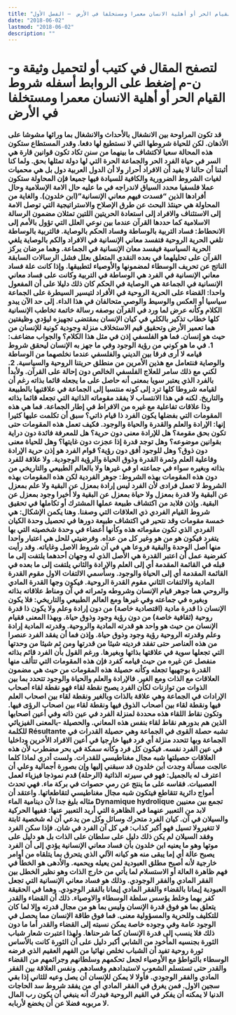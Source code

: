 ```yaml
---
title: "شروط القيام الحر أو أهلية الانسان معمرا ومستخلفا في الأرض  – الفصل الأول"
date: "2018-06-02"
lastmod: "2018-06-02"
description: ""
---
```

# **لتصفح المقال في كتيب أو لتحميل وثيقة و-ن-م إضغط على الروابط أسفله** **شروط القيام الحر أو أهلية الانسان معمرا ومستخلفا في الأرض**

### قد تكون المراوحة بين الانشغال بالأحداث والانشغال بما ورائها مشوشا على الأذهان. لكن للحياة شروطها التي لا نستطيع لها دفعا. وقدر المستطاع ستكون هذه المحالة سعيا لاكتشاف ما بينهما من سنن تكاد تكون قوانين قارة هي السر في حياة الفرد الحر والجماعة الحرة التي لها دولة تمثلها بحق. ولما كنا أثبتنا أن حالنا لا يفيد أن الافراد أحرار ولا أن الدول العربية دول بل هي محميات لغيات الشروط الضرورية والكافية للسيادة فيها جميعا فإن المحاولة ستكون عملا فلسفيا محدد السياق لاندراجه في ما عليه حال الامة الإسلامية وحال أفرادها الذين “فسدت فيهم معاني الإنسانية”(ابن خلدون). والغاية من المحاولة هي حينئذ البحث عن طرق الإصلاح والاستراتيجية التي توصل الامة إلى الاستئناف والافراد إلى استعادة الحريتين اللتين تمثلان مضمون الرسالة الاسلامية كما حددها القرآن عندما بين نوعي العلل التي تؤول بالأمم إلى الانحطاط: فساد التربية بالوساطة وفساد الحكم بالوصاية. فالتربية بالوساطة تلغي الحرية الروحية فتفسد معاني الإنسانية في الافراد والكم بالوصاية يلغي الحرية السياسية فيفسد معان الإنسانية في الجماعة. وهما مرضان يركز القرآن على تحليلهما في بعده النقدي المتعلق بعلل فشل الرسالات السابقة الناتج عن تحريف الوسطاء لمضمونها والأوصياء لتطبيقها. وإذا كانت علة فساد معاني الإنسانية في الفرد هي الوساطة في التربية وكانت على فساد معاني الإنسانية في الجماعة هي الوصاية في الحكم كان ذلك دليلا على أن المفعول واحدا: القضاء على الحرية الروحية في الأفراد لتيسير السيطرة على الجماعة سياسيا أو العكس والوسيط والوصي متحالفان في هذا الداء. إلى حد الآن يبدو الكلام وكأنه عرض لما ورد في القرآن بوصفه رسالة خاتمة تخاطب الإنسانية كلها خطاب تذكير بالكلي في كيان الإنسان بمقتضى تجهيزه ليؤدي وظيفتين هما تعمير الأرض وتحقيق قيم الاستخلاف منزلة وجودية كونية للإنسان من حيث هو إنسان. فما هو الفلسفي إذن في مثل هذا الكلام؟ والجواب مضاعف: 1. في ما هو كوني من رؤية الوجود وفي ما جهز به الإنسان ليحقق شروط قيامه لا أرى فرقا بين الديني والفلسفي عندما نخلصهما من الوساطة والوصاية فنتعامل مع هذين الأمرين من منطلق حريتنا الروحية والسياسية. 2. لكني مع ذلك سامر للعلاج الفلسفي الخالص دون إحالة على القرآن. ولأبدأ بالفرد الذي يعتبر سويا بمعنى أنه حاصل على ما يجعله قائما بذاته رغم أن لقيامه شروطا كلها ترد إلى كونه منتسبا إلى الجماعة في علاقتيها بالطبيعة والتاريخ. لكنه في هذا الانتساب لا يفقد مقوماته الذاتية التي تجعله قائما بذاته وذا علاقات تفاعلية مع غيره من الافراط في إطار الجماعة. فما هي هذه المقومات التي بفضلها يكون الفرد ذا قيام ذاتي؟ سبق أن تكلمت عليها كثيرا إنها: الإرادة والعلم والقدرة والحياة والوجود. فكيف تعمل هذه المقومات حتى تكون بحق مقومة؟ هل للإرادة معنى دون حرية؟ هل للمعرفة فائدة دون دراية بقوانين موضوعه؟ وهل توجد قدرة إذا عجزت دون غايتها؟ وهل للحياة معنى دون ذوق؟ وهل للوجود أفق دون رؤية؟ قوام الفرد هو إذن حرية الإرادة وفاعلية العلم وثمرة القدرة وذوق الحياة والرؤية الوجودية. ولا علاقة للفرد بذاته وبغيره سواء في جماعته او في غيرها ولا بالعالم الطبيعي والتاريخي من دون هذه المقومات بهذه الشروط: جوهر الفردية لكن هذه المقومات بهذه الشروط لا تعمل فرادى لأن الفرد ليس إرادة بمعزل عن البقية ولا علم بمعزل عن البقية ولا قدرة بمعزل ولا حياة بمعزل عن البقية ولا أخيرا وجود بمعزل عن البقية. وإذن فلابد من اكتشاف طبيعة عملها المشترك أو تكاملها في تحقيق شروط القيام الفردي ذي العلاقات التي وصفنا. وهنا يكمن الإشكال: هي خمسة مقومات وقد نتحير في اكتشاف طبيعة دورها في تحصيل وحدة الكيان الفردي الذي تكون مقوماته هذه وكأنها أعضاء في وحدة شخصيته التي بها يتفرد فيكون هو من هو وغير كل من عداه. وفرضيتي للحل هي اعتبار واحدا منها أصل الوحدة والبقية فروعا هي في آن شروط الاصل وغاياته. وقد رأيت كفرضية عمل أن اعتبر القدرة هي الأصل الذي له وجهان أحدهما يلتفت إلى ما قبله في القائمة المقدمة أي إلى العلم والإرادة والثاني يلتفت إلى ما بعده في القائمة المقدمة أي إلى الحياة والوجود. وسأسمي الالتفات الاول مقوم القدرة المادية والالتفات الثاني مقوم القدرة الروحية. فيكون وجها القدرة المادي والروحي هما جوهر قيام الإنسان وشروطه وثمراته في آن ومناط علاقاته بذاته وبغيره في جماعته وفي غيرها ومع العالم الطبيعي والتاريخي: فلا يكون الإنسان ذا قدرة مادية (اقتصادية خاصة) من دون إرادة وعلم ولا يكون ذا قدرة روحية (ثقافية خاصة) من دون رؤية وجود وذوق حياة. وبهذا المعنى فقيام الإنسان من حيث هو واحد هو قدرته المادية والروحية. وقدرته المادية إرادة وعلم وقدرته الروحية رؤية وجود وذوق حياة. وإذن فما أن يفقد الفرد عنصرا من هذه العناصر حتى تفقد فرديته شيئا من قدرتها ومن ثم شيئا من وحدتها التي تجعلها سوية في علاقتها بذاتها وبغيرها. ورغم القول بأن الفرد قائم بذاته منفصل عن غيره من حيث قيامه كفرد فإن هذه المقومات التي تتألف منها القدرة بوجهيها تجعله وكأنه حصيلة هذه المقومات من حيث هي مضمون العلاقات مع الذات ومع الغير. فالإرادة والعلم والحياة والوجود تتحدد بما بين الذوات من توازنات لكأن الفرد يصبح نقطة لقاء فهو نقطة لقاء أصحاب الإرادات في الجماعة وهي علاقة بالذات وبالغير ونقطة لقاء بين اصحاب العلم فيها ونقطة لقاء بين أصحاب الذوق فيها ونقطة لقاء بين اصحاب الرؤى فيها. وتكون نقاط اللقاء هذه محددة لمنزلة الفرد في عين ذاته وفي أعين اصحابها الذين هم بدورهم نقاط لقاء بنفس هذه المعاني. والحصيلة -بالمعنى الفيزيائي للكلمة Résultante تشبه حصلة القوى في الجماعة وهي حصيلة القدرات في الجماعة وبها تتحدد منزلة أي فرد فيها خارجيا في أعين الافراد الأخرين وداخليا في عين الفرد نفسه. فيكون كل فرد وكأنه سمكة في بحر مضطرب لأن هذه العلاقات حصيلتها شبه مجال مغناطيسي للقدرات. ولست أدري لماذا كلما عالجت مسألة وجدت أبن خلدون قد سبقني إليها وإن بصورة أجمالية وعلي أن اعترف له بالجميل: فهو في سيرته الذاتية (الرحلة) قدم نموذجا فيزياء لعمل العصبيات. فقاسه على ما ينتج عن رمي حصوات في بركة ماء. فهي تحدث أمواج دائرية تتقاطع فيتكون شبه مجال مغناطيسي لتقاطعاتها. واعتقد أن مثاله بليغ جدا لأن دينامية الماء Dynamique hydrolique تجمع بين معنيين لابد من التعبير عنهما في الظاهرة التي أريد التعبير عنها: ففيها الحركية والسيلان في آن. كيان الفرد متحرك وسائل وكل من يدعي أن له شخصية ثابتة لا تتغيرولا تسيل فهو أكبر كذاب: في كل آن الفرد في شان. فإذا سكن الفرد وفقد السيلان لم يكن ذلك دليل على سلطان على الذات بل هو دليل على موتها وهو ما يعنيه ابن خلدون بأن فساد معاني الإنسانية يؤدي إلى أن الفرد يصبح عالة أي إما يبقى منه هو كيانه الآلي الذي يتحرق بما يتلقاه من أوامر خارجية لأنه أصبح مطلق العبودية لمن يعيله ويحميه. والأدهى هو الخطأ في فهم ظاهرة العالة أو الاستسلام لما يأتي من خارج الذات وهو نظير الخطل بين الفقر المادي والفقر الوجودي. وذلك هو فساد معاني الإنسانية التي تجعل العبودية إيمانا بالقضاء والفقر المادي إيمانا بالفقر الوجودي. وهما في الحقيقة كفر بهما وخلط يؤسس سلطة الوسطاء والاوصياء. ذلك أن القضاء والقدر يتعلق بما هو فوق قدرة الإنسان وليس بما هو من مجال قدرته وإلا لما كان للتكليف وللحرية والمسؤولية معنى. فما فوق طاقة الإنسان مما يحصل في الوجود عامة وفي وجوده خاصة يمكن نسبته إلى القضاء والقدر أما ما دون ذلك فلا ينسب إلى قدرة الإنسان كما شرحناها. ولهذا اعتبرت شعار شباب الثورة بجنسيه المأخود من الشابي أكبر دليل على أن الثورة كانت بالأساس ثورة روحية تفيد أن الشباب تخلص نهائيا من الفهم العقيم الذي فرضه الوسطاء بالتواطؤ مع الأوصياء لجعل تحكمهم وسلطانهم وجرائمهم من القضاء والقدر حتى تستسلم الشعوب لاستبدادهم وفسادهم. ونفس العلاقة بين الفقر المادي والفقر الوجودي. فأولا لا يمكن للإنسان أن يصل وعيه للثاني إذا بقي سجين الاول. فمن يغرق في الفقر المادي أي من يفقد شروط سد الحاجات الدنيا لا يمكنه أن يفكر في القيم الروحية فيدرك أنه ينبغي أن يكون رب المال لا مربوبه فضلا عن أن يخضع لأربابه.

###